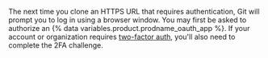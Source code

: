 The next time you clone an HTTPS URL that requires authentication, Git will prompt you to log in using a browser window. You may first be asked to authorize an {% data variables.product.prodname_oauth_app %}. If your account or organization requires [two-factor auth](/authentication/securing-your-account-with-two-factor-authentication-2fa), you'll also need to complete the 2FA challenge.
